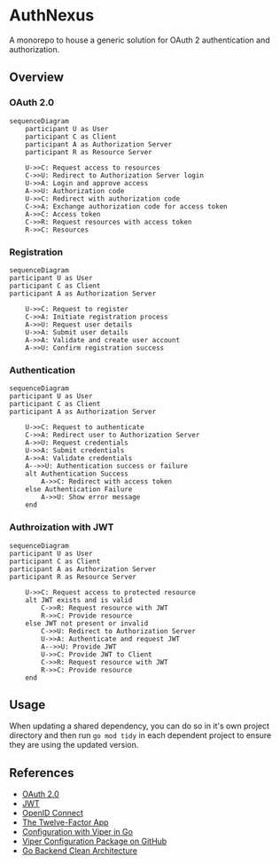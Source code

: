 # AuthNexus

A monorepo to house a generic solution for OAuth 2 authentication and authorization.

## Overview

### OAuth 2.0

```mermaid
sequenceDiagram
    participant U as User
    participant C as Client
    participant A as Authorization Server
    participant R as Resource Server

    U->>C: Request access to resources
    C->>U: Redirect to Authorization Server login
    U->>A: Login and approve access
    A->>U: Authorization code
    U->>C: Redirect with authorization code
    C->>A: Exchange authorization code for access token
    A->>C: Access token
    C->>R: Request resources with access token
    R->>C: Resources
```

### Registration

```mermaid
sequenceDiagram
participant U as User
participant C as Client
participant A as Authorization Server

    U->>C: Request to register
    C->>A: Initiate registration process
    A->>U: Request user details
    U->>A: Submit user details
    A->>A: Validate and create user account
    A->>U: Confirm registration success
```

### Authentication

```mermaid
sequenceDiagram
participant U as User
participant C as Client
participant A as Authorization Server

    U->>C: Request to authenticate
    C->>A: Redirect user to Authorization Server
    A->>U: Request credentials
    U->>A: Submit credentials
    A->>A: Validate credentials
    A-->>U: Authentication success or failure
    alt Authentication Success
        A->>C: Redirect with access token
    else Authentication Failure
        A->>U: Show error message
    end
```

### Authroization with JWT

```mermaid
sequenceDiagram
participant U as User
participant C as Client
participant A as Authorization Server
participant R as Resource Server

    U->>C: Request access to protected resource
    alt JWT exists and is valid
        C->>R: Request resource with JWT
        R->>C: Provide resource
    else JWT not present or invalid
        C->>U: Redirect to Authorization Server
        U->>A: Authenticate and request JWT
        A-->>U: Provide JWT
        U->>C: Provide JWT to Client
        C->>R: Request resource with JWT
        R->>C: Provide resource
    end
```

## Usage

When updating a shared dependency, you can do so in it's own project directory and then run `go mod tidy` in each 
dependent project to ensure they are using the updated version.



## References

- [OAuth 2.0](https://oauth.net/2/)
- [JWT](https://jwt.io/)
- [OpenID Connect](https://openid.net/connect/)
- [The Twelve-Factor App](https://12factor.net/)
- [Configuration with Viper in Go](https://medium.com/@amitshekhar/configuration-with-viper-in-go-e49db1b4ff37)
- [Viper Configuration Package on GitHub](https://github.com/spf13/viper)
- [Go Backend Clean Architecture](https://github.com/amitshekhariitbhu/go-backend-clean-architecture)